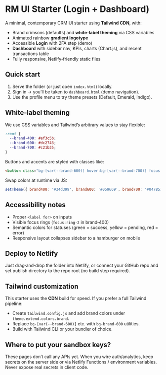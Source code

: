# RM UI Starter (Login + Dashboard)
A minimal, contemporary CRM UI starter using **Tailwind CDN**, with:
- Brand crimsons (defaults) and **white‑label theming** via CSS variables
- Animated rainbow **gradient logotype**
- Accessible **Login** with 2FA step (demo)
- **Dashboard** with sidebar nav, KPIs, charts (Chart.js), and recent transactions table
- Fully responsive, Netlify‑friendly static files

## Quick start
1. Serve the folder (or just open `index.html`) locally.
2. Sign in → you’ll be taken to `dashboard.html` (demo navigation).
3. Use the profile menu to try theme presets (Default, Emerald, Indigo).

## White‑label theming
We use CSS variables and Tailwind’s arbitrary values to stay flexible:
```css
:root {
  --brand-400: #ef3c5b;
  --brand-600: #dc2743;
  --brand-700: #c21b35;
}
```
Buttons and accents are styled with classes like:
```html
<button class="bg-[var(--brand-600)] hover:bg-[var(--brand-700)] focus:ring-[var(--brand-400)]">...</button>
```
Swap colors at runtime via JS:
```js
setTheme({ brand400: '#34d399', brand600: '#059669', brand700: '#047857', logoUrl: '/path/to/logo.png' });
```

## Accessibility notes
- Proper `<label for>` on inputs
- Visible focus rings (`focus:ring-2` in brand‑400)
- Semantic colors for statuses (green = success, yellow = pending, red = error)
- Responsive layout collapses sidebar to a hamburger on mobile

## Deploy to Netlify
Just drag‑and‑drop the folder into Netlify, or connect your GitHub repo and set publish directory to the repo root (no build step required).

## Tailwind customization
This starter uses the **CDN** build for speed. If you prefer a full Tailwind pipeline:
- Create `tailwind.config.js` and add brand colors under `theme.extend.colors.brand`.
- Replace `bg-[var(--brand-600)]` etc. with `bg-brand-600` utilities.
- Build with Tailwind CLI or your bundler of choice.

## Where to put your sandbox keys?
These pages don’t call any APIs yet. When you wire auth/analytics, keep secrets on the server side or via Netlify Functions / environment variables. Never expose real secrets in client code.
